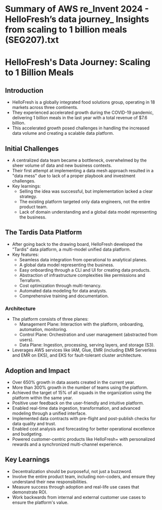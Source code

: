 # Summary of AWS re_Invent 2024 - HelloFresh’s data journey_ Insights from scaling to 1 billion meals (SEG207).txt

# HelloFresh's Data Journey: Scaling to 1 Billion Meals

## Introduction

- HelloFresh is a globally integrated food solutions group, operating in 18 markets across three continents.
- They experienced accelerated growth during the COVID-19 pandemic, delivering 1 billion meals in the last year with a total revenue of $7.6 billion.
- This accelerated growth posed challenges in handling the increased data volume and creating a scalable data platform.

## Initial Challenges

- A centralized data team became a bottleneck, overwhelmed by the sheer volume of data and new business contexts.
- Their first attempt at implementing a data mesh approach resulted in a "data mess" due to lack of a proper playbook and investment challenges.
- Key learnings:
  - Selling the idea was successful, but implementation lacked a clear strategy.
  - The existing platform targeted only data engineers, not the entire product team.
  - Lack of domain understanding and a global data model representing the business.

## The Tardis Data Platform

- After going back to the drawing board, HelloFresh developed the "Tardis" data platform, a multi-model unified data platform.
- Key features:
  - Seamless data integration from operational to analytical planes.
  - A global data model representing the business.
  - Easy onboarding through a CLI and UI for creating data products.
  - Abstraction of infrastructure complexities like permissions and Terraform.
  - Cost optimization through multi-tenancy.
  - Automated data modeling for data analysts.
  - Comprehensive training and documentation.

### Architecture

- The platform consists of three planes:
  - Management Plane: Interaction with the platform, onboarding, automation, monitoring.
  - Control Plane: Orchestration and user management (abstracted from users).
  - Data Plane: Ingestion, processing, serving layers, and storage (S3).
- Leverages AWS services like IAM, Glue, EMR (including EMR Serverless and EMR on EKS), and EKS for fault-tolerant cluster architecture.

## Adoption and Impact

- Over 650% growth in data assets created in the current year.
- More than 300% growth in the number of teams using the platform.
- Achieved the target of 15% of all squads in the organization using the platform within the same year.
- Positive user feedback on the user-friendly and intuitive platform.
- Enabled real-time data ingestion, transformation, and advanced modeling through a unified interface.
- Implemented data contracts with pre-flight and post-publish checks for data quality and trust.
- Enabled cost analysis and forecasting for better operational excellence and budgeting.
- Powered customer-centric products like HelloFresh+ with personalized rewards and a synchronized multi-channel experience.

## Key Learnings

- Decentralization should be purposeful, not just a buzzword.
- Involve the entire product team, including non-coders, and ensure they understand their new responsibilities.
- Measure success through adoption and real-life use cases that demonstrate ROI.
- Work backwards from internal and external customer use cases to ensure the platform's value.